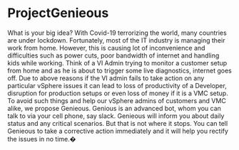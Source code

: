 # ProjectGenieous

What is your big idea? With Covid-19 terrorizing the world, many countries are under lockdown. Fortunately, most of the IT industry is managing their work from home. However, this is causing lot of inconvenience and difficulties such as power cuts, poor bandwidth of internet and handling kids while working. Think of a VI Admin trying to monitor a customer setup from home and as he is about to trigger some live diagnostics, internet goes off. Due to above reasons if the VI admin fails to take action on any particular vSphere issues it can lead to loss of productivity of a Developer, disruption for production setups or even loss of money if it is a VMC setup.  To avoid such things and help our vSphere admins of customers and VMC alike, we propose Genieous. Genious is an advanced bot, whom you can talk to via your cell phone, say slack. Genieous will inform you about daily status and any critical scenarios. But that is not where it stops. You can tell Genieous to take a corrective action immediately and it will help you rectify the issues in no time.�
